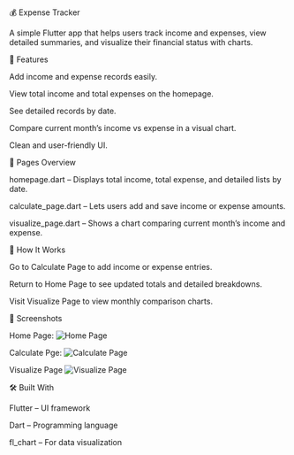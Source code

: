 💰 Expense Tracker

A simple Flutter app that helps users track income and expenses, view detailed summaries, and visualize their financial status with charts.

📱 Features

Add income and expense records easily.

View total income and total expenses on the homepage.

See detailed records by date.

Compare current month’s income vs expense in a visual chart.

Clean and user-friendly UI.

🧩 Pages Overview

homepage.dart – Displays total income, total expense, and detailed lists by date.

calculate_page.dart – Lets users add and save income or expense amounts.

visualize_page.dart – Shows a chart comparing current month’s income and expense.


🧠 How It Works

Go to Calculate Page to add income or expense entries.

Return to Home Page to see updated totals and detailed breakdowns.

Visit Visualize Page to view monthly comparison charts.

📸 Screenshots

Home Page:
![Home Page](https://github.com/Prottoy-01/Expense_Tracker/blob/35cec904b43683a7d2cd3a7883f847a246683b9a/Screenshots/Screenshot_20251027-095148.png)

Calculate Pge:
![Calculate Page](https://github.com/Prottoy-01/Expense_Tracker/blob/35cec904b43683a7d2cd3a7883f847a246683b9a/Screenshots/Screenshot_20251027-095156.png)

Visualize Page
![Visualize Page](https://github.com/Prottoy-01/Expense_Tracker/blob/35cec904b43683a7d2cd3a7883f847a246683b9a/Screenshots/Screenshot_20251027-094847.png)

🛠 Built With

Flutter – UI framework

Dart – Programming language

fl_chart – For data visualization 
